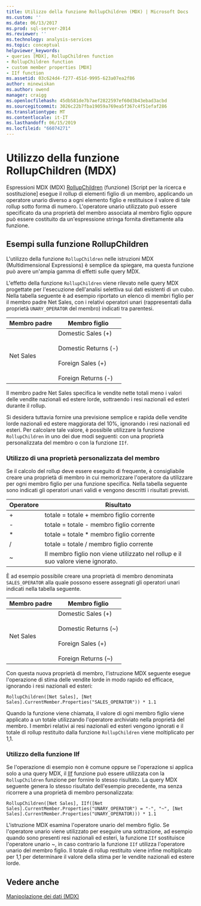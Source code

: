 ```yaml
---
title: Utilizzo della funzione RollupChildren (MDX) | Microsoft Docs
ms.custom: ''
ms.date: 06/13/2017
ms.prod: sql-server-2014
ms.reviewer: ''
ms.technology: analysis-services
ms.topic: conceptual
helpviewer_keywords:
- queries [MDX], RollupChildren function
- RollupChildren function
- custom member properties [MDX]
- IIf function
ms.assetid: 03c624d4-f277-451d-9995-623a07ea2f86
author: minewiskan
ms.author: owend
manager: craigg
ms.openlocfilehash: 45db581de7b7aef2822597ef60d3b43ebad3acbd
ms.sourcegitcommit: 3026c22b7fba19059a769ea5f367c4f51efaf286
ms.translationtype: MT
ms.contentlocale: it-IT
ms.lasthandoff: 06/15/2019
ms.locfileid: "66074271"
---
```

# <a name="working-with-the-rollupchildren-function-mdx"></a>Utilizzo della funzione RollupChildren (MDX)
  Espressioni MDX (MDX) [RollupChildren](/sql/mdx/rollupchildren-mdx) (funzione) [Script per la ricerca e sostituzione] esegue il rollup di elementi figlio di un membro, applicando un operatore unario diverso a ogni elemento figlio e restituisce il valore di tale rollup sotto forma di numero. L'operatore unario utilizzato può essere specificato da una proprietà del membro associata al membro figlio oppure può essere costituito da un'espressione stringa fornita direttamente alla funzione.  
  
## <a name="rollupchildren-function-examples"></a>Esempi sulla funzione RollupChildren  
 L'utilizzo della funzione `RollupChildren` nelle istruzioni MDX (Multidimensional Expressions) è semplice da spiegare, ma questa funzione può avere un'ampia gamma di effetti sulle query MDX.  
  
 L'effetto della funzione `RollupChildren` viene rilevato nelle query MDX progettate per l'esecuzione dell'analisi selettiva sui dati esistenti di un cubo. Nella tabella seguente è ad esempio riportato un elenco di membri figlio per il membro padre Net Sales, con i relativi operatori unari (rappresentati dalla proprietà `UNARY_OPERATOR` del membro) indicati tra parentesi.  
  
|Membro padre|Membro figlio|  
|-------------------|------------------|  
|Net Sales|Domestic Sales (+)<br /><br /> Domestic Returns (-)<br /><br /> Foreign Sales (+)<br /><br /> Foreign Returns (-)|  
  
 Il membro padre Net Sales specifica le vendite nette totali meno i valori delle vendite nazionali ed estere lorde, sottraendo i resi nazionali ed esteri durante il rollup.  
  
 Si desidera tuttavia fornire una previsione semplice e rapida delle vendite lorde nazionali ed estere maggiorata del 10%, ignorando i resi nazionali ed esteri. Per calcolare tale valore, è possibile utilizzare la funzione `RollupChildren` in uno dei due modi seguenti: con una proprietà personalizzata del membro o con la funzione `IIf`.  
  
### <a name="using-a-custom-member-property"></a>Utilizzo di una proprietà personalizzata del membro  
 Se il calcolo del rollup deve essere eseguito di frequente, è consigliabile creare una proprietà di membro in cui memorizzare l'operatore da utilizzare per ogni membro figlio per una funzione specifica. Nella tabella seguente sono indicati gli operatori unari validi e vengono descritti i risultati previsti.  
  
|Operatore|Risultato|  
|--------------|------------|  
|+|totale = totale + membro figlio corrente|  
|-|totale = totale - membro figlio corrente|  
|*|totale = totale * membro figlio corrente|  
|/|totale = totale / membro figlio corrente|  
|~|Il membro figlio non viene utilizzato nel rollup e il suo valore viene ignorato.|  
  
 È ad esempio possibile creare una proprietà di membro denominata `SALES_OPERATOR` alla quale possono essere assegnati gli operatori unari indicati nella tabella seguente.  
  
|Membro padre|Membro figlio|  
|-------------------|------------------|  
|Net Sales|Domestic Sales (+)<br /><br /> Domestic Returns (~)<br /><br /> Foreign Sales (+)<br /><br /> Foreign Returns (~)|  
  
 Con questa nuova proprietà di membro, l'istruzione MDX seguente esegue l'operazione di stima delle vendite lorde in modo rapido ed efficace, ignorando i resi nazionali ed esteri:  
  
```  
RollupChildren([Net Sales], [Net Sales].CurrentMember.Properties("SALES_OPERATOR")) * 1.1  
```  
  
 Quando la funzione viene chiamata, il valore di ogni membro figlio viene applicato a un totale utilizzando l'operatore archiviato nella proprietà del membro. I membri relativi ai resi nazionali ed esteri vengono ignorati e il totale di rollup restituito dalla funzione `RollupChildren` viene moltiplicato per 1,1.  
  
### <a name="using-the-iif-function"></a>Utilizzo della funzione IIf  
 Se l'operazione di esempio non è comune oppure se l'operazione si applica solo a una query MDX, il [IIf](/sql/mdx/iif-mdx) funzione può essere utilizzata con la `RollupChildren` funzione per fornire lo stesso risultato. La query MDX seguente genera lo stesso risultato dell'esempio precedente, ma senza ricorrere a una proprietà di membro personalizzata:  
  
```  
RollupChildren([Net Sales], IIf([Net Sales].CurrentMember.Properties("UNARY_OPERATOR") = "-", "~", [Net Sales].CurrentMember.Properties("UNARY_OPERATOR))) * 1.1  
```  
  
 L'istruzione MDX esamina l'operatore unario del membro figlio. Se l'operatore unario viene utilizzato per eseguire una sottrazione, ad esempio quando sono presenti resi nazionali ed esteri, la funzione `IIf` sostituisce l'operatore unario ~, in caso contrario la funzione `IIf` utilizza l'operatore unario del membro figlio. Il totale di rollup restituito viene infine moltiplicato per 1,1 per determinare il valore della stima per le vendite nazionali ed estere lorde.  
  
## <a name="see-also"></a>Vedere anche  
 [Manipolazione dei dati &#40;MDX&#41;](mdx-data-manipulation-manipulating-data.md)  
  
  
